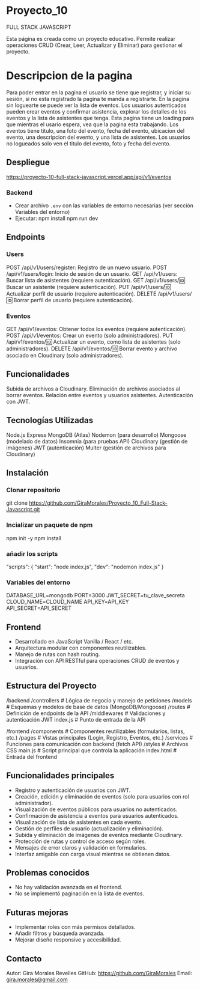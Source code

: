 # Proyecto_10

FULL STACK JAVASCRIPT

Esta página es creada como un proyecto educativo.
Permite realizar operaciones CRUD (Crear, Leer, Actualizar y Eliminar) para gestionar el proyecto.

# Descripcion de la pagina

Para poder entrar en la pagina el usuario se tiene que registrar, y iniciar su sesión, si no esta registrado la pagina te manda a registrarte.
En la pagina sin loguearte se puede ver la lista de eventos.
Los usuarios autenticados pueden crear eventos y confirmar asistencia, explorar los detalles de los eventos y la lista de asistentes que tenga.
Esta pagina tiene un loading para que mientras el usario espera, vea que la pagina esta trabajando.
Los eventos tiene titulo, una foto del evento, fecha del evento, ubicacion del evento, una descripcion del evento, y una lista de asistentes.
Los usuarios no logueados solo ven el titulo del evento, foto y fecha del evento.

## Despliegue

https://proyecto-10-full-stack-javascript.vercel.app/api/v1/eventos


### Backend
- Crear archivo `.env` con las variables de entorno necesarias (ver sección Variables del entorno)
- Ejecutar:
npm install
npm run dev

## Endpoints

### Users

POST /api/v1/users/register: Registro de un nuevo usuario.
POST /api/v1/users/login: Inicio de sesión de un usuario.
GET /api/v1/users: Buscar lista de asistentes (requiere autenticación).
GET /api/v1/users/:id: Buscar un asistente (requiere autenticación).
PUT /api/v1/users/:id: Actualizar perfil de usuario (requiere autenticación).
DELETE /api/v1/users/:id: Borrar perfil de usuario (requiere autenticación).

### Eventos

GET /api/v1/eventos: Obtener todos los eventos (requiere autenticación).
POST /api/v1/eventos: Crear un evento (solo administradores).
PUT /api/v1/eventos/:id: Actualizar un evento, como lista de asistentes (solo administradores).
DELETE /api/v1/eventos/:id: Borrar evento y archivo asociado en Cloudinary (solo administradores).

## Funcionalidades

Subida de archivos a Cloudinary.
Eliminación de archivos asociados al borrar eventos.
Relación entre eventos y usuarios asistentes.
Autenticación con JWT.

## Tecnologías Utilizadas

Node.js
Express
MongoDB (Atlas)
Nodemon (para desarrollo)
Mongoose (modelado de datos)
Insomnia (para pruebas API)
Cloudinary (gestión de imágenes)
JWT (autenticación)
Multer (gestión de archivos para Cloudinary)

## Instalación

### Clonar repositorio

git clone https://github.com/GiraMorales/Proyecto_10_Full-Stack-Javascript.git

### Incializar un paquete de npm

npm init -y
npm install

### añadir los scripts

"scripts": {
  "start": "node index.js",
  "dev": "nodemon index.js"
}

### Variables del entorno

DATABASE_URL=mongodb
PORT=3000
JWT_SECRET=tu_clave_secreta
CLOUD_NAME=CLOUD_NAME
API_KEY=API_KEY
API_SECRET=API_SECRET


## Frontend

- Desarrollado en JavaScript Vanilla / React / etc.
- Arquitectura modular con componentes reutilizables.
- Manejo de rutas con hash routing.
- Integración con API RESTful para operaciones CRUD de eventos y usuarios.

## Estructura del Proyecto

/backend
/controllers # Lógica de negocio y manejo de peticiones
/models # Esquemas y modelos de base de datos (MongoDB/Mongoose)
/routes # Definición de endpoints de la API
/middlewares # Validaciones y autenticación JWT
index.js # Punto de entrada de la API

/frontend
/components # Componentes reutilizables (formularios, listas, etc.)
/pages # Vistas principales (Login, Registro, Eventos, etc.)
/services # Funciones para comunicación con backend (fetch API)
/styles # Archivos CSS
main.js # Script principal que controla la aplicación
index.html # Entrada del frontend


## Funcionalidades principales

- Registro y autenticación de usuarios con JWT.
- Creación, edición y eliminación de eventos (solo para usuarios con rol administrador).
- Visualización de eventos públicos para usuarios no autenticados.
- Confirmación de asistencia a eventos para usuarios autenticados.
- Visualización de lista de asistentes en cada evento.
- Gestión de perfiles de usuario (actualización y eliminación).
- Subida y eliminación de imágenes de eventos mediante Cloudinary.
- Protección de rutas y control de acceso según roles.
- Mensajes de error claros y validación en formularios.
- Interfaz amigable con carga visual mientras se obtienen datos.

## Problemas conocidos
- No hay validación avanzada en el frontend.
- No se implementó paginación en la lista de eventos.

## Futuras mejoras
- Implementar roles con más permisos detallados.
- Añadir filtros y búsqueda avanzada.
- Mejorar diseño responsive y accesibilidad.

## Contacto

Autor: Gira Morales Revelles
GitHub: https://github.com/GiraMorales
Email: gira.morales@gmail.com
